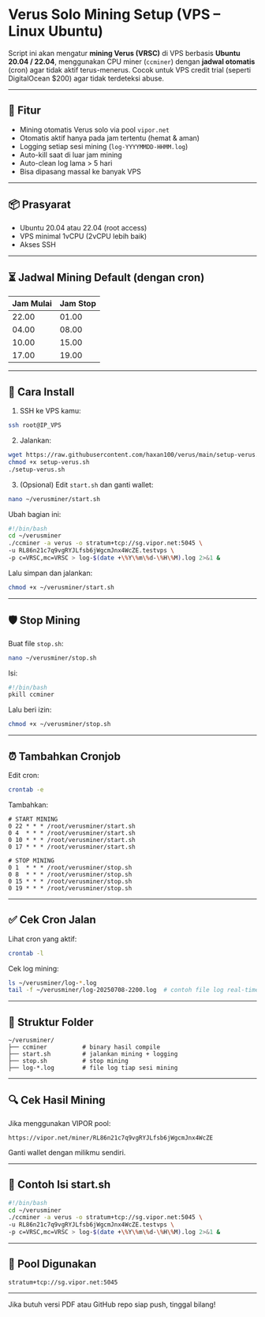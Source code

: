 # Verus Solo Mining Setup (VPS – Linux Ubuntu)

Script ini akan mengatur **mining Verus (VRSC)** di VPS berbasis **Ubuntu 20.04 / 22.04**, menggunakan CPU miner (`ccminer`) dengan **jadwal otomatis** (cron) agar tidak aktif terus-menerus. Cocok untuk VPS credit trial (seperti DigitalOcean \$200) agar tidak terdeteksi abuse.

---

## 🔧 Fitur

- Mining otomatis Verus solo via pool `vipor.net`
- Otomatis aktif hanya pada jam tertentu (hemat & aman)
- Logging setiap sesi mining (`log-YYYYMMDD-HHMM.log`)
- Auto-kill saat di luar jam mining
- Auto-clean log lama > 5 hari
- Bisa dipasang massal ke banyak VPS

---

## 📦 Prasyarat

- Ubuntu 20.04 atau 22.04 (root access)
- VPS minimal 1vCPU (2vCPU lebih baik)
- Akses SSH

---

## ⏳ Jadwal Mining Default (dengan cron)

| Jam Mulai | Jam Stop |
| --------- | -------- |
| 22.00     | 01.00    |
| 04.00     | 08.00    |
| 10.00     | 15.00    |
| 17.00     | 19.00    |

---

## 🚀 Cara Install

1. SSH ke VPS kamu:

```bash
ssh root@IP_VPS
```

2. Jalankan:

```bash
wget https://raw.githubusercontent.com/haxan100/verus/main/setup-verus.sh
chmod +x setup-verus.sh
./setup-verus.sh
```

3. (Opsional) Edit `start.sh` dan ganti wallet:

```bash
nano ~/verusminer/start.sh
```

Ubah bagian ini:

```bash
#!/bin/bash
cd ~/verusminer
./ccminer -a verus -o stratum+tcp://sg.vipor.net:5045 \
-u RL86n21c7q9vgRYJLfsb6jWgcmJnx4WcZE.testvps \
-p c=VRSC,mc=VRSC > log-$(date +\%Y\%m\%d-\%H\%M).log 2>&1 &
```

Lalu simpan dan jalankan:

```bash
chmod +x ~/verusminer/start.sh
```

---

## 🛡️ Stop Mining

Buat file `stop.sh`:

```bash
nano ~/verusminer/stop.sh
```

Isi:

```bash
#!/bin/bash
pkill ccminer
```

Lalu beri izin:

```bash
chmod +x ~/verusminer/stop.sh
```

---

## ⏰ Tambahkan Cronjob

Edit cron:

```bash
crontab -e
```

Tambahkan:

```cron
# START MINING
0 22 * * * /root/verusminer/start.sh
0 4  * * * /root/verusminer/start.sh
0 10 * * * /root/verusminer/start.sh
0 17 * * * /root/verusminer/start.sh

# STOP MINING
0 1  * * * /root/verusminer/stop.sh
0 8  * * * /root/verusminer/stop.sh
0 15 * * * /root/verusminer/stop.sh
0 19 * * * /root/verusminer/stop.sh
```

---

## ✅ Cek Cron Jalan

Lihat cron yang aktif:

```bash
crontab -l
```

Cek log mining:

```bash
ls ~/verusminer/log-*.log
tail -f ~/verusminer/log-20250708-2200.log  # contoh file log real-time
```

---

## 📁 Struktur Folder

```
~/verusminer/
├── ccminer          # binary hasil compile
├── start.sh         # jalankan mining + logging
├── stop.sh          # stop mining
├── log-*.log        # file log tiap sesi mining
```

---

## 🔍 Cek Hasil Mining

Jika menggunakan VIPOR pool:

```
https://vipor.net/miner/RL86n21c7q9vgRYJLfsb6jWgcmJnx4WcZE
```

Ganti wallet dengan milikmu sendiri.

---

## 📄 Contoh Isi start.sh

```bash
#!/bin/bash
cd ~/verusminer
./ccminer -a verus -o stratum+tcp://sg.vipor.net:5045 \
-u RL86n21c7q9vgRYJLfsb6jWgcmJnx4WcZE.testvps \
-p c=VRSC,mc=VRSC > log-$(date +\%Y\%m\%d-\%H\%M).log 2>&1 &
```

---

## 🚧 Pool Digunakan

```
stratum+tcp://sg.vipor.net:5045
```

---

Jika butuh versi PDF atau GitHub repo siap push, tinggal bilang!

